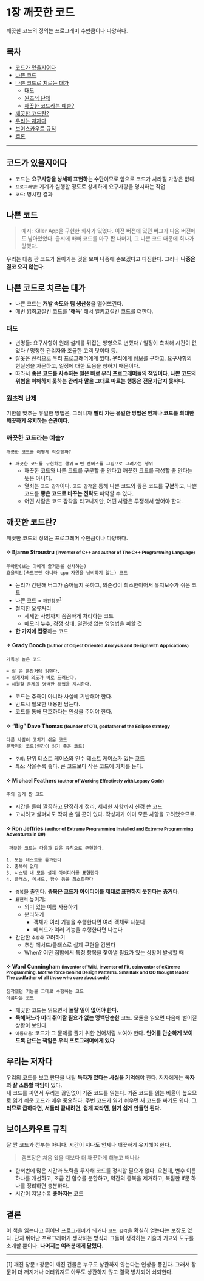 <!--
title: 1장 깨끗한 코드
author: Gaeun Lee
date: 2022-03-31
-->
# 1장 깨끗한 코드
깨끗한 코드의 정의는 프로그래머 수만큼이나 다양하다. 

## 목차

- [코드가 있을지어다](#코드가-있을지어다)
- [나쁜 코드](#나쁜-코드)
- [나쁜 코드로 치르는 대가](#나쁜-코드로-치르는-대가)
  - [태도](#태도)
  - [원초적 난제](#원초적-난제)
  - [깨끗한 코드라는 예술?](#깨끗한-코드라는-예술)
- [깨끗한 코드란?](#깨끗한-코드란)
- [우리는 저자다](#우리는-저자다)
- [보이스카우트 규칙](#보이스카우트-규칙)
- [결론](#결론)

----

## 코드가 있을지어다

- 코드는 **요구사항을 상세히 표현하는 수단**이므로 앞으로 코드가 사라질 가망은 없다.
- `프로그래밍`: 기계가 실행할 정도로 상세하게 요구사항을 명시하는 작업
- `코드`: 명시한 결과

## 나쁜 코드

> 예시:
  Killer App을 구현한 회사가 있었다.
  이전 버전에 있던 버그가 다음 버전에도 남아있었다.
  출시에 바빠 코드를 마구 짠 나머지, 그 나쁜 코드 때문에 회사가 망했다.

우리는 대충 짠 코드가 돌아가는 것을 보며 나중에 손보겠다고 다짐한다. 그러나 **나중은 결코 오지 않는다.**

## 나쁜 코드로 치르는 대가

- 나쁜 코드는 **개발 속도**와 **팀 생산성**을 떨어뜨린다.
- 매번 얽히고설킨 코드를 **'해독'** 해서 얼키고설킨 코드를 더한다.

### 태도

 - 변명들: 요구사항이 원래 설계를 뒤집는 방향으로 변했다 / 일정이 촉박해 시간이 없었다 / 멍청한 관리자와 조급한 고객 탓이다 등..
 - 잘못은 전적으로 우리 프로그래머에게 있다. **우리**에게 정보를 구하고, 요구사항의 현실성을 자문하고, 일정에 대한 도움을 청하기 때문이다.
 - 따라서 **좋은 코드를 사수하는 일은 바로 우리 프로그래머들의 책임이다. 나쁜 코드의 위험을 이해하지 못하는 관리자 말을 그대로 따르는 행동은 전문가답지 못하다.**

### 원초적 난제

기한을 맞추는 유일한 방법은, 그러니까 **빨리 가는 유일한 방법은 언제나 코드를 최대한 깨끗하게 유지하는 습관이다.**

### 깨끗한 코드라는 예술?

    깨끗한 코드를 어떻게 작성할까?

  - `깨끗한 코드를 구현하는 행위` = `빈 캔버스를 그림으로 그려가는 행위`
    - 깨끗한 코드와 나쁜 코드를 구분할 줄 안다고 깨끗한 코드를 작성할 줄 안다는 뜻은 아니다.
    - 열쇠는 `코드 감각`이다. `코드 감각`을 통해 나쁜 코드와 좋은 코드를 **구분**하고, 나쁜 코드를 **좋은 코드로 바꾸는 전략**도 파악할 수 있다.
    - 어떤  사람은 코드 감각을 타고나지만, 어떤 사람은 투쟁해서 얻어야 한다.


## 깨끗한 코드란?

깨끗한 코드의 정의는 프로그래머 수만큼이나 다양하다. 

#### ✧ Bjarne Stroustru <small>(inventor of C++ and author of The C++ Programming Language)</small>

    우아한(보는 이에게 즐거움을 선사하는)
    효율적인(속도뿐만 아니라 cpu 자원을 낭비하지 않는) 코드

- 논리가 간단해 버그가 숨어들지 못하고, 의존성이 최소한이어서 유지보수가 쉬운 코드
- 나쁜 코드 = `깨진창문`<sup>[1](#footnote_1)</sup>
- 철저한 오류처리
  - 세세한 사항까지 꼼꼼하게 처리하는 코드
  - 메모리 누수, 경쟁 상태, 일관성 없는 명명법을 피할 것
- **한 가지에 집중**하는 코드

#### ✧ Grady Booch <small>(author of Object Oriented Analysis and Design with Applications)</small>

    가독성 높은 코드

    = 잘 쓴 문장처럼 읽힌다.
    = 설계자의 의도가 바로 드러난다.
    = 해결할 문제의 명백한 해법을 제시한다.  

- 코드는 추측이 아니라 사실에 기반해야 한다.
- 반드시 필요한 내용만 담는다.
- 코드를 통해 단호하다는 인상을 주어야 한다.

#### ✧ “Big” Dave Thomas <small>(founder of OTI, godfather of the Eclipse strategy</small>

    다른 사람이 고치기 쉬운 코드
    문학적인 코드(인간이 읽기 좋은 코드)

- `주의`: 단위 테스트 케이스와 인수 테스트 케이스가 있는 코드
- `최소`: 작을수록 좋다. 큰 코드보다 작은 코드에 가치를 둔다.

#### ✧ Michael Feathers <small>(author of Working Effectively with Legacy Code)</small>

    주의 깊게 짠 코드

- 시간을 들여 깔끔하고 단정하게 정리, 세세한 사항까지 신경 쓴 코드
- 고치려고 살펴봐도 딱히 손 댈 곳이 없다. 작성자가 이미 모든 사항을 고려했으므로.

#### ✧ Ron Jeffries <small>(author of Extreme Programming Installed and Extreme Programming Adventures in C#)</small>

     깨끗한 코드는 다음과 같은 규칙으로 구현한다.

    1. 모든 테스트를 통과한다
    2. 중복이 없다
    3. 시스템 내 모든 설계 아이디어를 표현한다
    4. 클래스, 메서드, 함수 등을 최소화한다

- `중복`을 줄인다. **중복은 코드가 아이디어를 제대로 표현하지 못한다는 증거**다.
- `표현력` 높이기:
  - 의미 있는 이름 사용하기
  - 분리하기
    - 객체가 여러 기능을 수행한다면 여러 객체로 나눈다
    - 메서드가 여러 기능을 수행한다면 나눈다
- 간단한 `추상화` 고려하기
  - 추상 메서드/클래스로 실제 구현을 감싼다
  - When? 어떤 집합에서 특정 항목을 찾아낼 필요가 있는 상황이 발생할 때

#### ✧ Ward Cunningham <small>(inventor of Wiki, inventor of Fit, coinventor of eXtreme Programming. Motive force behind Design Patterns. Smalltalk and OO thought leader. The godfather of all those who care about code)</small>

    짐작했던 기능을 그대로 수행하는 코드 
    아름다운 코드

- 깨끗한 코드는 읽으면서 **놀랄 일이 없어야 한다.** 
- **독해하느라 머리 쥐어짤 필요가 없는 명백단순한** 코드. 모듈을 읽으면 다음에 벌어질 상황이 보인다.
- `아름다움`: 코드가 그 문제를 풀기 위한 언어처럼 보여야 한다.
  **언어를 단순하게 보이도록 만드는 책임은 우리 프로그래머에게 있다**  

## 우리는 저자다

우리의 코드를 보고 판단을 내릴 **독자가 있다는 사실을 기억**해야 한다. 저자에게는 **독자와 잘 소통할 책임**이 있다.  
새 코드를 짜면서 우리는 끊임없이 기존 코드를 읽는다. 기존 코드를 읽는 비율이 높으므로 읽기 쉬운 코드가 매우 중요하다. 주변 코드가 읽기 쉬우면 새 코드를 짜기도 쉽다. **그러므로 급하다면, 서둘러 끝내려면, 쉽게 짜라면, 읽기 쉽게 만들면 된다.**

## 보이스카우트 규칙

잘 짠 코드가 전부는 아니다. 시간이 지나도 언제나 깨끗하게 유지해야 한다.
> 캠프장은 처음 왔을 때보다 더 깨끗하게 해놓고 떠나라

- 한꺼번에 많은 시간과 노력을 투자해 코드를 정리할 필요가 없다. 요컨대, 변수 이름 하나를 개선하고, 조금 긴 함수를 분할하고, 약간의 중복을 제거하고, 복잡한 if문 하나를 정리하면 충분하다.
- 시간이 지날수록 **좋아지는** 코드


## 결론

이 책을 읽는다고 뛰어난 프로그래머가 되거나 `코드 감각`을 확실히 얻는다는 보장도 없다. 단지 뛰어난 프로그래머가 생각하는 방식과 그들이 생각하는 기술과 기교와 도구를 소개할 뿐이다. **나머지는 여러분에게 달렸다.**

----
<a name="footnote_1">[1] 깨진 창문 </a>: 창문이 깨진 건물은 누구도 상관하지 않는다는 인상을 풍긴다. 그래서 창문이 더 깨지거나 더러워져도 아무도 상관하지 않고 결국 방치되어 쇠퇴한다.